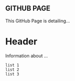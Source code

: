 ## GITHUB PAGE

This GitHub Page is detailing...

# Header

Information about ...
```
list 1
list 2
list 3
```
